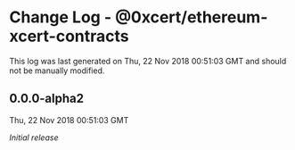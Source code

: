 # Change Log - @0xcert/ethereum-xcert-contracts

This log was last generated on Thu, 22 Nov 2018 00:51:03 GMT and should not be manually modified.

## 0.0.0-alpha2
Thu, 22 Nov 2018 00:51:03 GMT

*Initial release*

